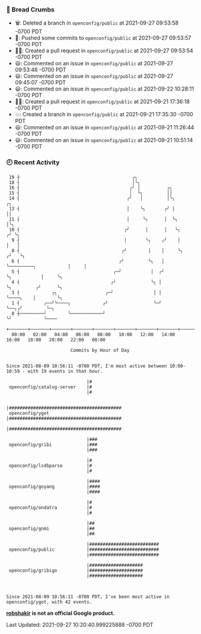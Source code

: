 ### 🍞 Bread Crumbs

 * 🗑: Deleted a branch in `openconfig/public` at 2021-09-27 09:53:58 -0700 PDT
 * 🚢: Pushed some commits to `openconfig/public` at 2021-09-27 09:53:57 -0700 PDT
 * ✍🏼: Created a pull request in `openconfig/public` at 2021-09-27 09:53:54 -0700 PDT
 * 😃: Commented on an issue in `openconfig/public` at 2021-09-27 09:53:46 -0700 PDT
 * 😃: Commented on an issue in `openconfig/public` at 2021-09-27 09:45:07 -0700 PDT
 * 😃: Commented on an issue in `openconfig/public` at 2021-09-22 10:28:11 -0700 PDT
 * ✍🏼: Created a pull request in `openconfig/public` at 2021-09-21 17:36:18 -0700 PDT
 * 💥: Created a branch in `openconfig/public` at 2021-09-21 17:35:30 -0700 PDT
 * 😃: Commented on an issue in `openconfig/public` at 2021-09-21 11:26:44 -0700 PDT
 * 😃: Commented on an issue in `openconfig/public` at 2021-09-21 10:51:14 -0700 PDT

### 🕘 Recent Activity
```
 19 ┼                                          ╭╮
 18 ┤                                          │╰╮
 16 ┤                                         ╭╯ │          ╭╮
 15 ┤                                         │  ╰╮         ││
 14 ┤                                        ╭╯   │         │╰╮                           ╭╮
 13 ┤                                        │    ╰╮       ╭╯ │                           ││
 11 ┤                                        │     ╰╮      │  ╰╮                          │╰╮
 10 ┤                                       ╭╯      │      │   ╰╮                        ╭╯ ╰╮
  9 ┤                                       │       ╰╮    ╭╯    │                        │   │
  8 ┤                                      ╭╯        │    │     ╰╮                      ╭╯   ╰╮
  6 ┤                                     ╭╯         ╰╮   │      ╰─────────╮            │     │
  5 ┤                                   ╭─╯           │  ╭╯                ╰╮           │     ╰╮
  4 ┤                                  ╭╯             ╰╮ │                  ╰╮         ╭╯      ╰╮
  3 ┤            ╭╮                  ╭─╯               │ │                   ╰────╮    │        ╰╮
  1 ┤         ╭──╯╰────╮            ╭╯                 ╰─╯                        ╰──╮╭╯         ╰─╮
  0 ┼─────────╯        ╰────────────╯                                                ╰╯            ╰────
    +───────+───────+───────+───────+───────+───────+───────+───────+───────+───────+───────+───────+────
  00:00   02:00   04:00   06:00   08:00   10:00   12:00   14:00   16:00   18:00   20:00   22:00   00:00   

						Commits by Hour of Day


Since 2021-08-09 10:56:11 -0700 PDT, I'm most active between 10:00-10:59 - with 19 events in that hour.

```



```
                              |#
 openconfig/catalog-server    |#
                              |#

                              |##########################################
 openconfig/ygot              |##########################################
                              |##########################################

                              |###
 openconfig/gribi             |###
                              |###

                              |#
 openconfig/lsdbparse         |#
                              |#

                              |####
 openconfig/goyang            |####
                              |####

                              |#
 openconfig/ondatra           |#
                              |#

                              |##
 openconfig/gnmi              |##
                              |##

                              |##########################
 openconfig/public            |##########################
                              |##########################

                              |####################
 openconfig/gribigo           |####################
                              |####################



Since 2021-08-09 10:56:11 -0700 PDT, I've been most active in openconfig/ygot, with 42 events.

```
**[robshakir](mailto:robjs@google.com) is not an official Google product.**  


Last Updated: 2021-09-27 10:20:40.999225888 -0700 PDT
